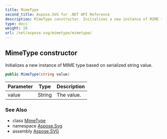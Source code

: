 ```yaml
---
title: MimeType
second_title: Aspose.SVG for .NET API Reference
description: MimeType constructor. Initializes a new instance of MIME type based on serialized string value
type: docs
weight: 10
url: /net/aspose.svg/mimetype/mimetype/
---
```

## MimeType constructor

Initializes a new instance of MIME type based on serialized string value.

```csharp
public MimeType(string value)
```

| Parameter | Type | Description |
| --- | --- | --- |
| value | String | The value. |

### See Also

* class [MimeType](../)
* namespace [Aspose.Svg](../../mimetype/)
* assembly [Aspose.SVG](../../../)
